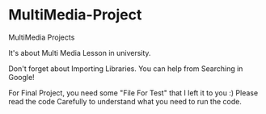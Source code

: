# MultiMedia-Project
MultiMedia Projects

It's about Multi Media Lesson in university.

Don't forget about Importing Libraries. You can help from Searching in Google!

For Final Project, you need some "File For Test" that I left it to you :)
Please read the code Carefully to understand what you need to run the code.
